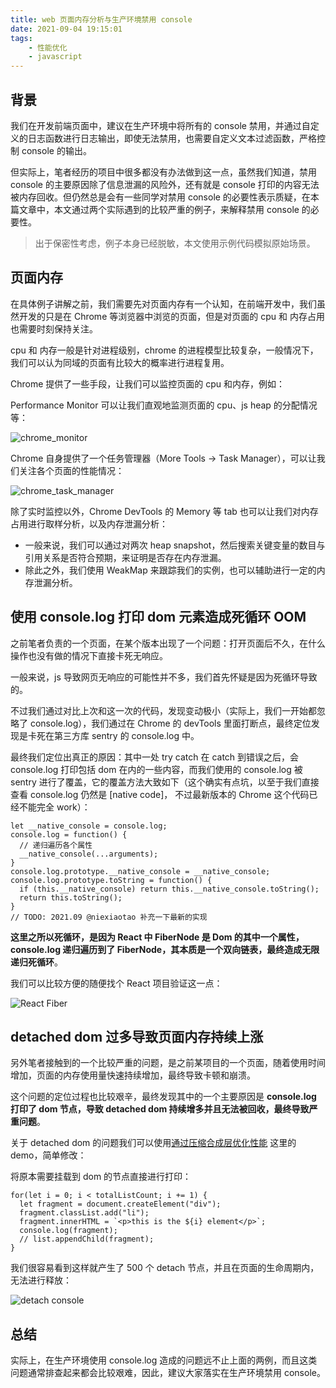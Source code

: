 ```yaml
---
title: web 页面内存分析与生产环境禁用 console
date: 2021-09-04 19:15:01
tags:
    - 性能优化
    - javascript
---
```


## 背景

我们在开发前端页面中，建议在生产环境中将所有的 console 禁用，并通过自定义的日志函数进行日志输出，即使无法禁用，也需要自定义文本过滤函数，严格控制 console 的输出。

但实际上，笔者经历的项目中很多都没有办法做到这一点，虽然我们知道，禁用 console 的主要原因除了信息泄漏的风险外，还有就是 console 打印的内容无法被内存回收。但仍然总是会有一些同学对禁用 console 的必要性表示质疑，在本篇文章中，本文通过两个实际遇到的比较严重的例子，来解释禁用 console 的必要性。

> 出于保密性考虑，例子本身已经脱敏，本文使用示例代码模拟原始场景。

## 页面内存

在具体例子讲解之前，我们需要先对页面内存有一个认知，在前端开发中，我们虽然开发的只是在 Chrome 等浏览器中浏览的页面，但是对页面的 cpu 和 内存占用也需要时刻保持关注。

cpu 和 内存一般是针对进程级别，chrome 的进程模型比较复杂，一般情况下，我们可以认为同域的页面有比较大的概率进行进程复用。

Chrome 提供了一些手段，让我们可以监控页面的 cpu 和内存，例如：

Performance Monitor 可以让我们直观地监测页面的 cpu、js heap 的分配情况等：

![chrome_monitor](/img/chrome_monitor.png)

Chrome 自身提供了一个任务管理器（More Tools -> Task Manager），可以让我们关注各个页面的性能情况：

![chrome_task_manager](/img/chrome_task_manager.png)

除了实时监控以外，Chrome DevTools 的 Memory 等 tab 也可以让我们对内存占用进行取样分析，以及内存泄漏分析：

* 一般来说，我们可以通过对两次 heap snapshot，然后搜索关键变量的数目与引用关系是否符合预期，来证明是否存在内存泄漏。
* 除此之外，我们使用 WeakMap 来跟踪我们的实例，也可以辅助进行一定的内存泄漏分析。


## 使用 console.log 打印 dom 元素造成死循环 OOM 

之前笔者负责的一个页面，在某个版本出现了一个问题：打开页面后不久，在什么操作也没有做的情况下直接卡死无响应。

一般来说，js 导致网页无响应的可能性并不多，我们首先怀疑是因为死循环导致的。

不过我们通过对比上次和这一次的代码，发现变动极小（实际上，我们一开始都忽略了 console.log），我们通过在 Chrome 的 devTools 里面打断点，最终定位发现是卡死在第三方库 sentry 的 console.log 中。

最终我们定位出真正的原因：其中一处 try catch 在 catch 到错误之后，会 console.log 打印包括 dom 在内的一些内容，而我们使用的 console.log 被 sentry 进行了覆盖，它的覆盖方法大致如下（这个确实有点坑，以至于我们直接查看 console.log 仍然是 [native code]， 不过最新版本的 Chrome 这个代码已经不能完全 work）：

```
let __native_console = console.log;
console.log = function() {
  // 递归遍历各个属性
  __native_console(...arguments);
}
console.log.prototype.__native_console = __native_console;
console.log.prototype.toString = function() { 
  if (this.__native_console) return this.__native_console.toString();
  return this.toString();
}
// TODO: 2021.09 @niexiaotao 补充一下最新的实现
```

**这里之所以死循环，是因为 React 中 FiberNode 是 Dom 的其中一个属性，console.log 递归遍历到了 FiberNode，其本质是一个双向链表，最终造成无限递归死循环**。

我们可以比较方便的随便找个 React 项目验证这一点：

![React Fiber](/img/chrome_fiber.png)

## detached dom 过多导致页面内存持续上涨

另外笔者接触到的一个比较严重的问题，是之前某项目的一个页面，随着使用时间增加，页面的内存使用量快速持续增加，最终导致卡顿和崩溃。

这个问题的定位过程也比较艰辛，最终发现其中的一个主要原因是 **console.log 打印了 dom 节点，导致 detached dom 持续增多并且无法被回收，最终导致严重问题**。

关于 detached dom 的问题我们可以使用[通过压缩合成层优化性能](http://niexiaotao.cn/2021/09/04/%E9%80%9A%E8%BF%87%E5%8E%8B%E7%BC%A9%E5%90%88%E6%88%90%E5%B1%82%E4%BC%98%E5%8C%96%E6%80%A7%E8%83%BD/) 这里的 demo，简单修改：

将原本需要挂载到 dom 的节点直接进行打印：

```
for(let i = 0; i < totalListCount; i += 1) {
  let fragment = document.createElement("div");
  fragment.classList.add("li");
  fragment.innerHTML = `<p>this is the ${i} element</p>`;
  console.log(fragment);
  // list.appendChild(fragment);
}
```

我们很容易看到这样就产生了 500 个 detach 节点，并且在页面的生命周期内，无法进行释放：

![detach console](/img/chrome_detach_console.png)

## 总结

实际上，在生产环境使用 console.log 造成的问题远不止上面的两例，而且这类问题通常排查起来都会比较艰难，因此，建议大家落实在生产环境禁用 console。


